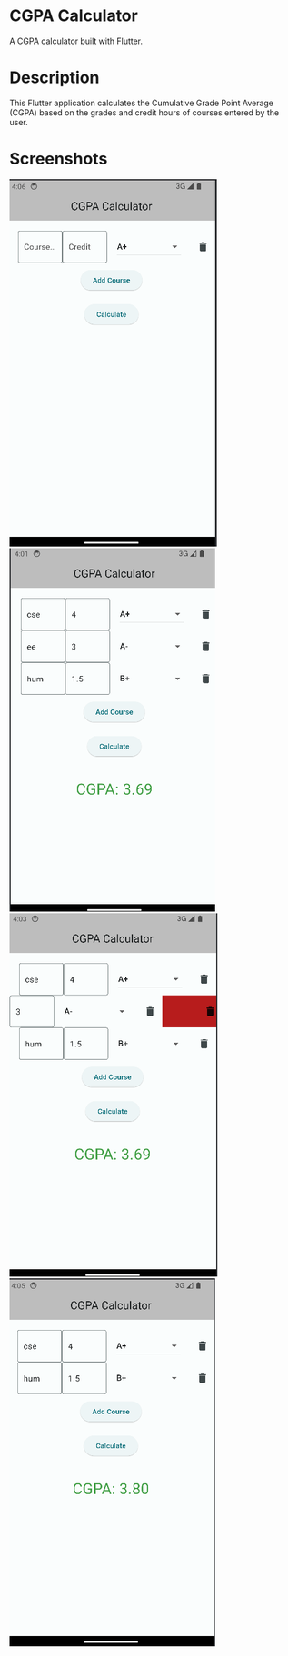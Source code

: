 # CGPA Calculator
A CGPA calculator built with Flutter.
# Description
This Flutter application calculates the Cumulative Grade Point Average (CGPA) based on the grades and credit hours of courses entered by the user.
# Screenshots
 ![i0](/Screenshots/image0.png)
 ![i1](/Screenshots/image1.png)
 ![i2](/Screenshots/image2.png)
 ![i3](/Screenshots/image3.png)